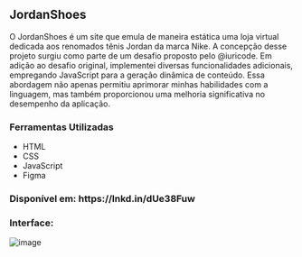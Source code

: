 <h2>JordanShoes</h2>

<p>O JordanShoes é um site que emula de maneira estática uma loja virtual dedicada aos renomados tênis Jordan da marca Nike. A concepção desse projeto surgiu como parte de um desafio proposto pelo @iuricode. Em adição ao desafio original, implementei diversas funcionalidades adicionais, empregando JavaScript para a geração dinâmica de conteúdo. Essa abordagem não apenas permitiu aprimorar minhas habilidades com a linguagem, mas também proporcionou uma melhoria significativa no desempenho da aplicação.</p>

<h3>Ferramentas Utilizadas</h3>

- HTML
- CSS
- JavaScript
- Figma  

<h3>Disponível em: https://lnkd.in/dUe38Fuw</h3>

<h3>Interface:</h3>

![image](https://github.com/eduardoJunior09/jordanShoes-JS/assets/152993017/888280a3-9784-44e1-89d0-68f5e3b5f36b)

